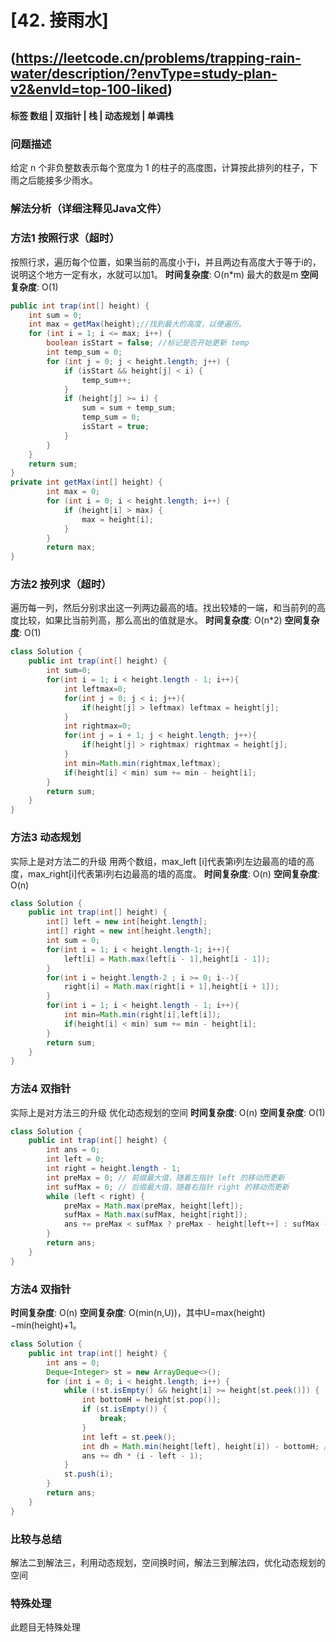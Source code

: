 # [42. 接雨水] 
## (https://leetcode.cn/problems/trapping-rain-water/description/?envType=study-plan-v2&envId=top-100-liked)

#### **标签** 数组 |  双指针 | 栈 | 动态规划 | 单调栈


### 问题描述
给定 n 个非负整数表示每个宽度为 1 的柱子的高度图，计算按此排列的柱子，下雨之后能接多少雨水。


### 解法分析（详细注释见Java文件）

### 方法1 按照行求（超时）

按照行求，遍历每个位置，如果当前的高度小于i，并且两边有高度大于等于i的，说明这个地方一定有水，水就可以加1。
**时间复杂度**: O(n*m) 最大的数是m
**空间复杂度**: O(1)
```java
public int trap(int[] height) {
    int sum = 0;
    int max = getMax(height);//找到最大的高度，以便遍历。
    for (int i = 1; i <= max; i++) {
        boolean isStart = false; //标记是否开始更新 temp
        int temp_sum = 0;
        for (int j = 0; j < height.length; j++) {
            if (isStart && height[j] < i) {
                temp_sum++;
            }
            if (height[j] >= i) {
                sum = sum + temp_sum;
                temp_sum = 0;
                isStart = true;
            }
        }
    }
    return sum;
}
private int getMax(int[] height) {
		int max = 0;
		for (int i = 0; i < height.length; i++) {
			if (height[i] > max) {
				max = height[i];
			}
		}
		return max;
}
```

### 方法2 按列求（超时）

遍历每一列，然后分别求出这一列两边最高的墙。找出较矮的一端，和当前列的高度比较，如果比当前列高，那么高出的值就是水。
**时间复杂度**: O(n*2)
**空间复杂度**: O(1)
```java
class Solution {
    public int trap(int[] height) {
        int sum=0;
        for(int i = 1; i < height.length - 1; i++){
            int leftmax=0;
            for(int j = 0; j < i; j++){
                if(height[j] > leftmax) leftmax = height[j];
            }
            int rightmax=0;
            for(int j = i + 1; j < height.length; j++){
                if(height[j] > rightmax) rightmax = height[j];
            }
            int min=Math.min(rightmax,leftmax);
            if(height[i] < min) sum += min - height[i];
        }
        return sum;
    }
}
```

### 方法3 动态规划

实际上是对方法二的升级
用两个数组，max_left [i]代表第i列左边最高的墙的高度，max_right[i]代表第i列右边最高的墙的高度。
**时间复杂度**: O(n)
**空间复杂度**: O(n)
```java
class Solution {
    public int trap(int[] height) {
        int[] left = new int[height.length];
        int[] right = new int[height.length];
        int sum = 0;
        for(int i = 1; i < height.length-1; i++){
            left[i] = Math.max(left[i - 1],height[i - 1]);
        }
        for(int i = height.length-2 ; i >= 0; i--){
            right[i] = Math.max(right[i + 1],height[i + 1]);
        }
        for(int i = 1; i < height.length - 1; i++){
            int min=Math.min(right[i],left[i]);
            if(height[i] < min) sum += min - height[i];
        }
        return sum;
    }
}
```


### 方法4 双指针

实际上是对方法三的升级
优化动态规划的空间
**时间复杂度**: O(n)
**空间复杂度**: O(1)
```java
class Solution {
    public int trap(int[] height) {
        int ans = 0;
        int left = 0;
        int right = height.length - 1;
        int preMax = 0; // 前缀最大值，随着左指针 left 的移动而更新
        int sufMax = 0; // 后缀最大值，随着右指针 right 的移动而更新
        while (left < right) {
            preMax = Math.max(preMax, height[left]);
            sufMax = Math.max(sufMax, height[right]);
            ans += preMax < sufMax ? preMax - height[left++] : sufMax - height[right--];
        }
        return ans;
    }
}

```
### 方法4 双指针

**时间复杂度**: O(n)
**空间复杂度**: O(min(n,U))，其中U=max(height)−min(height)+1。
```java
class Solution {
    public int trap(int[] height) {
        int ans = 0;
        Deque<Integer> st = new ArrayDeque<>();
        for (int i = 0; i < height.length; i++) {
            while (!st.isEmpty() && height[i] >= height[st.peek()]) {
                int bottomH = height[st.pop()];
                if (st.isEmpty()) {
                    break;
                }
                int left = st.peek();
                int dh = Math.min(height[left], height[i]) - bottomH; // 面积的高
                ans += dh * (i - left - 1);
            }
            st.push(i);
        }
        return ans;
    }
}
```

### 比较与总结
解法二到解法三，利用动态规划，空间换时间，解法三到解法四，优化动态规划的空间


### 特殊处理
此题目无特殊处理
